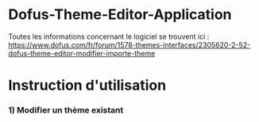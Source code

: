 # Dofus-Theme-Editor-Application
Toutes les informations concernant le logiciel se trouvent ici : https://www.dofus.com/fr/forum/1578-themes-interfaces/2305620-2-52-dofus-theme-editor-modifier-importe-theme

<h1>Instruction d'utilisation</h1>

<h3>1) Modifier un thème existant</h3>
